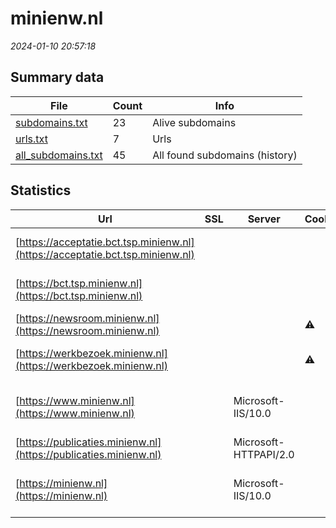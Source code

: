 # minienw.nl
*2024-01-10 20:57:18*
## Summary data
| File       | Count | Info |
|------------|-------|------|
|[subdomains.txt](/data/minienw.nl/subdomains.txt)|23|Alive subdomains|
|[urls.txt](/data/minienw.nl/urls.txt)|7|Urls|
|[all_subdomains.txt](/data/minienw.nl/all_subdomains.txt)|45|All found subdomains (history)|
## Statistics
| Url | SSL | Server | Cookie | HSTS | CSP | XFO | XXP | RP | Tech |Title |
|------------|-------|------|------|------|------|------|------|------|------|------|
|[https://acceptatie.bct.tsp.minienw.nl](https://acceptatie.bct.tsp.minienw.nl)| || |:white_check_mark: | :white_check_mark:| :white_check_mark: | :white_check_mark: | :white_check_mark: |HSTS|Trust Service Pr...|
|[https://bct.tsp.minienw.nl](https://bct.tsp.minienw.nl)| || |:white_check_mark: | :white_check_mark:| :white_check_mark: | :white_check_mark: | :white_check_mark: |HSTS|Trust Service Pr...|
|[https://newsroom.minienw.nl](https://newsroom.minienw.nl)| ||:warning: |:white_check_mark: | | :white_check_mark: | :white_check_mark: | :white_check_mark: |HSTS||
|[https://werkbezoek.minienw.nl](https://werkbezoek.minienw.nl)| ||:warning: |:white_check_mark: | | :white_check_mark: | :white_check_mark: | :white_check_mark: |Django HSTS Python|Index | Minister...|
|[https://www.minienw.nl](https://www.minienw.nl)| |Microsoft-IIS/10.0| |:white_check_mark: |:warning: | :white_check_mark: | :white_check_mark: | :white_check_mark: |HSTS IIS:10.0 Windows Server|Document Moved|
|[https://publicaties.minienw.nl](https://publicaties.minienw.nl)| |Microsoft-HTTPAPI/2.0| | | | | | :white_check_mark: |Microsoft HTTPAPI:2.0|Not Found|
|[https://minienw.nl](https://minienw.nl)| |Microsoft-IIS/10.0| |:white_check_mark: |:warning: | :white_check_mark: | :white_check_mark: | :white_check_mark: |HSTS IIS:10.0 Windows Server|Document Moved|